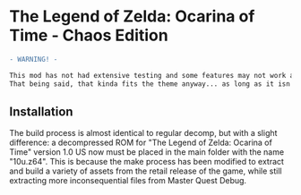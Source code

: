 # The Legend of Zelda: Ocarina of Time - Chaos Edition

```diff
- WARNING! -

This mod has not had extensive testing and some features may not work as intended.
That being said, that kinda fits the theme anyway... as long as it isn't a crash.
```

## Installation

The build process is almost identical to regular decomp, but with a slight difference: a decompressed ROM for "The Legend of Zelda: Ocarina of Time" version 1.0 US now must be placed in the main folder with the name "10u.z64". This is because the make process has been modified to extract and build a variety of assets from the retail release of the game, while still extracting more inconsequential files from Master Quest Debug.
